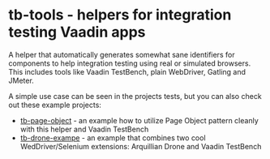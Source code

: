 # tb-tools - helpers for integration testing Vaadin apps

A helper that automatically generates somewhat sane identifiers for components to help integration testing using real or simulated browsers. This includes tools like Vaadin TestBench, plain WebDriver, Gatling and JMeter.

A simple use case can be seen in the projects tests, but you can also check out these example projects:

 * [tb-page-object](https://github.com/mstahv/tb-page-object/) - an example how to utilize Page Object pattern cleanly with this helper and Vaadin TestBench
 * [tb-drone-exampe](https://github.com/mstahv/vaadinized-tomee-jee6-app-stub/tree/arquillian-tb-tests) - an example that combines two cool WedDriver/Selenium extensions: Arquillian Drone and Vaadin TestBench

